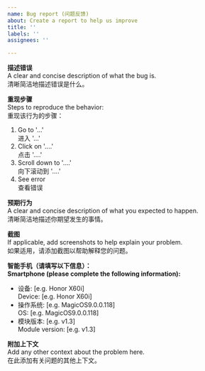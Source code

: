 ```yaml
---
name: Bug report (问题反馈)
about: Create a report to help us improve
title: ''
labels: ''
assignees: ''

---
```


**描述错误**  
A clear and concise description of what the bug is.  
清晰简洁地描述错误是什么。

**重现步骤**  
Steps to reproduce the behavior:  
重现该行为的步骤：
1. Go to '...'  
   进入 '...'
2. Click on '....'  
   点击 '....'
3. Scroll down to '....'  
   向下滚动到 '....'
4. See error  
   查看错误

**预期行为**  
A clear and concise description of what you expected to happen.  
清晰简洁地描述你期望发生的事情。

**截图**  
If applicable, add screenshots to help explain your problem.  
如果适用，请添加截图以帮助解释您的问题。

**智能手机（请填写以下信息）：**  
**Smartphone (please complete the following information):**  
 - 设备: [e.g. Honor X60i]  
   Device: [e.g. Honor X60i]
 - 操作系统: [e.g. MagicOS9.0.0.118]  
   OS: [e.g. MagicOS9.0.0.118]
 - 模块版本: [e.g. v1.3]  
   Module version: [e.g. v1.3]

**附加上下文**  
Add any other context about the problem here.  
在此添加有关问题的其他上下文。
